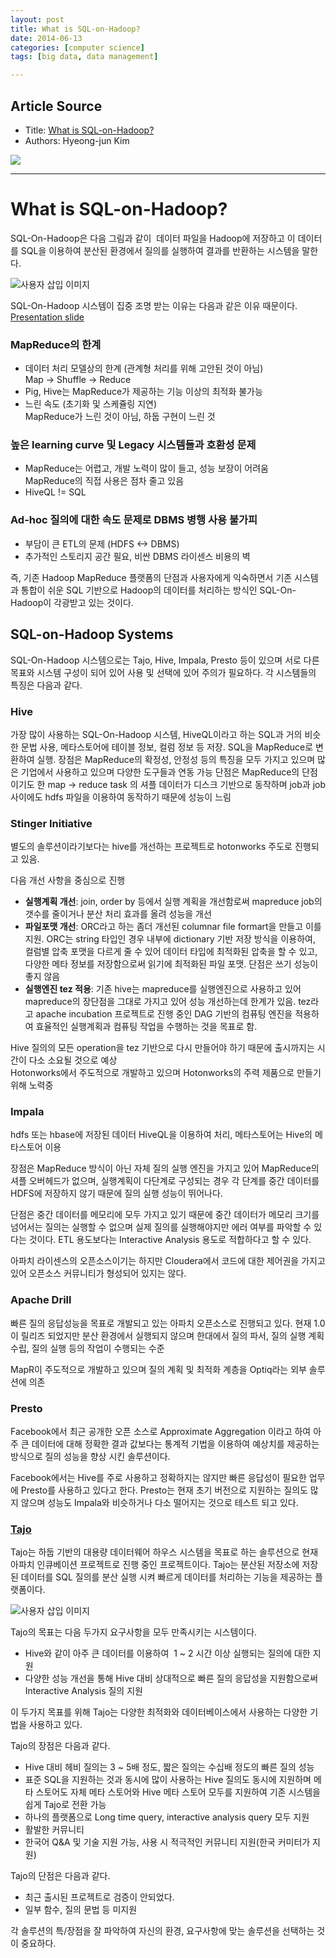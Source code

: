 ```yaml
---
layout: post
title: What is SQL-on-Hadoop?
date: 2014-06-13
categories: [computer science]
tags: [big data, data management]

---
```




## Article Source
* Title: [What is SQL-on-Hadoop?](http://www.jaso.co.kr/482)
* Authors:  Hyeong-jun Kim



[![](http://sungsoo.github.com/images/sql-on-hadoop-facts.png)](http://sungsoo.github.com/images/sql-on-hadoop-facts.png)

---

# What is SQL-on-Hadoop?

SQL-On-Hadoop은 다음 그림과 같이  데이터 파일을 Hadoop에 저장하고 이
데이터를 SQL을 이용하여 분산된 환경에서 질의를 실행하여 결과를 반환하는
시스템을 말한다.


![사용자 삽입 이미지](http://sungsoo.github.com/images/1206927860.png)

SQL-On-Hadoop 시스템이 집중 조명 받는 이유는 다음과 같은 이유 때문이다.
[Presentation slide](http://www.slideshare.net/gruter/tech-planet-final)

### MapReduce의 한계
* 데이터 처리 모델상의 한계 (관계형 처리를 위해 고안된 것이 아님)      
	Map -> Shuffle -> Reduce
* Pig, Hive는 MapReduce가 제공하는 기능 이상의 최적화 불가능
* 느린 속도 (초기화 및 스케쥴링 지연)  
	MapReduce가 느린 것이 아님, 하둡 구현이 느린 것

### 높은 learning curve 및 Legacy 시스템들과 호환성 문제
* MapReduce는 어렵고, 개발 노력이 많이 들고, 성능 보장이 어려움  
	MapReduce의 직접 사용은 점차 줄고 있음
* HiveQL != SQL

### Ad-hoc 질의에 대한 속도 문제로 DBMS 병행 사용 불가피
* 부담이 큰 ETL의 문제 (HDFS <-> DBMS)
* 추가적인 스토리지 공간 필요, 비싼 DBMS 라이센스 비용의 벽

즉, 기존 Hadoop MapReduce 플랫폼의 단점과 사용자에게 익숙하면서 기존
시스템과 통합이 쉬운 SQL 기반으로 Hadoop의 데이터를 처리하는 방식인
SQL-On-Hadoop이 각광받고 있는 것이다.

## SQL-on-Hadoop Systems
 
SQL-On-Hadoop 시스템으로는 Tajo, Hive, Impala, Presto 등이 있으며 서로
다른 목표와 시스템 구성이 되어 있어 사용 및 선택에 있어 주의가 필요하다.
각 시스템들의 특징은 다음과 같다.

### Hive
가장 많이 사용하는 SQL-On-Hadoop 시스템, HiveQL이라고 하는 SQL과 거의
비슷한 문법 사용, 메타스토어에 테이블 정보, 컬럼 정보 등 저장. SQL을
MapReduce로 변환하여 실행.
장점은 MapReduce의 확정성, 안정성 등의 특징을 모두 가지고 있으며 많은
기업에서 사용하고 있으며 다양한 도구들과 연동 가능
단점은 MapReduce의 단점이기도 한 map -> reduce task 의 셔플 데이터가
디스크 기반으로 동작하며 job과 job 사이에도 hdfs 파일을 이용하여
동작하기 때문에 성능이 느림

### Stinger Initiative

별도의 솔루션이라기보다는 hive를 개선하는 프로젝트로 hotonworks 주도로
진행되고 있음. 

다음 개선 사항을 중심으로 진행

* **실행계획 개선**: join, order by 등에서 실행 계획을 개선함로써 mapreduce
job의 갯수를 줄이거나 분산 처리 효과를 올려 성능을 개선
* **파일포맷 개선**: ORC라고 하는 좀더 개선된 columnar file formart을
만들고 이를 지원. ORC는 string 타입인 경우 내부에 dictionary 기반 저장
방식을 이용하여, 컬럼별 압축 포맷을 다르게 줄 수 있어 데이터 타입에
최적화된 압축을 할 수 있고, 다양한 메타 정보를 저장함으로써 읽기에
최적화된 파일 포맷. 단점은 쓰기 성능이 좋지 않음
* **실행엔진 tez 적용**: 기존 hive는 mapreduce를 실행엔진으로 사용하고 있어
mapreduce의 장단점을 그대로 가지고 있어 성능 개선하는데 한계가 있음.
tez라고 apache incubation 프로젝트로 진행 중인 DAG 기반의 컴퓨팅 엔진을
적용하여 효율적인 실행계획과 컴퓨팅 작업을 수행하는 것을 목표로 함. 

Hive 질의의 모든 operation을 tez 기반으로 다시 만들어야 하기 때문에
출시까지는 시간이 다소 소요될 것으로 예상  
Hotonworks에서 주도적으로 개발하고 있으며 Hotonworks의 주력 제품으로
만들기 위해 노력중

### Impala

hdfs 또는 hbase에 저장된 데이터 HiveQL을 이용하여 처리,
메타스토어는 Hive의 메타스토어 이용

장점은 MapReduce 방식이 아닌 자체 질의 실행 엔진을 가지고 있어
MapReduce의 셔플 오버헤드가 없으며, 실행계획이 다단계로 구성되는 경우 각
단계를 중간 데이터를 HDFS에 저장하지 않기 때문에 질의 실행 성능이
뛰어나다.

단점은 중간 데이터를 메모리에 모두 가지고 있기 때문에 중간 데이터가
메모리 크기를 넘어서는 질의는 실행할 수 없으며 실제 질의를 실행해야지만
에러 여부를 파악할 수 있다는 것이다. ETL 용도보다는 Interactive Analysis
용도로 적합하다고 할 수 있다.

아파치 라이센스의 오픈소스이기는 하지만 Cloudera에서 코드에 대한
제어권을 가지고 있어 오픈소스 커뮤니티가 형성되어 있지는 않다.

### Apache Drill
빠른 질의 응답성능을 목표로 개발되고 있는 아파치
오픈소스로 진행되고 있다. 현재 1.0이 릴리즈 되었지만 분산 환경에서
실행되지 않으며 한대에서 질의 파서, 질의 실행 계획 수립, 질의 실행 등의
작업이 수행되는 수준

MapR이 주도적으로 개발하고 있으며 질의 계획 및 최적화 계층을 Optiq라는
외부 솔루션에 의존

### Presto
Facebook에서 최근 공개한 오픈 소스로 Approximate Aggregation
이라고 하여 아주 큰 데이터에 대해 정확한 결과 값보다는 통계적 기법을
이용하여 예상치를 제공하는 방식으로 질의 성능을 향상 시킨 솔루션이다.

Facebook에서는 Hive를 주로 사용하고 정확하지는 않지만 빠른 응답성이
필요한 업무에 Presto를 사용하고 있다고 한다.
Presto는 현재 초기 버전으로 지원하는 질의도 많지 않으며 성능도 Impala와
비슷하거나 다소 떨어지는 것으로 테스트 되고 있다.

### [Tajo](http://tajo.incubator.apache.org)

Tajo는 하둡 기반의 대용량
데이터웨어 하우스 시스템을 목표로 하는 솔루션으로 현재 아파치 인큐베이션
프로젝트로 진행 중인 프로젝트이다. 
Tajo는 분산된 저장소에 저장된 데이터를 SQL 질의를 분산 실행 시켜 빠르게
데이터를 처리하는 기능을 제공하는 플랫폼이다. 


![사용자 삽입 이미지](http://sungsoo.github.com/images/1139294735.png)


Tajo의 목표는 다음 두가지 요구사항을 모두 만족시키는 시스템이다.

- Hive와 같이 아주 큰 데이터를 이용하여  1 ~ 2 시간 이상 실행되는
질의에 대한 지원
- 다양한 성능 개선을 통해 Hive 대비 상대적으로 빠른 질의 응답성을
지원함으로써 Interactive Analysis 질의 지원

이 두가지 목표를 위해 Tajo는 다양한 최적화와 데이터베이스에서 사용하는
다양한 기법을 사용하고 있다. 

Tajo의 장점은 다음과 같다.

- Hive 대비 헤비 질의는 3 ~ 5배 정도, 짧은 질의는 수십배 정도의 빠른
질의 성능
- 표준 SQL을 지원하는 것과 동시에 많이 사용하는 Hive 질의도 동시에
지원하며 메타 스토어도 자체 메타 스토어와 Hive 메타 스토어 모두를
지원하여 기존 시스템을 쉽게 Tajo로 전환 가능 
- 하나의 플랫폼으로 Long time query, interactive analysis query 모두
지원
- 활발한 커뮤니티
- 한국어 Q&A 및 기술 지원 가능, 사용 시 적극적인 커뮤니티 지원(한국
커미터가 지원)

Tajo의 단점은 다음과 같다.

- 최근 출시된 프로젝트로 검증이 안되었다.
- 일부 함수, 질의 문법 등 미지원

각 솔루션의 특/장점을 잘 파악하여 자신의 환경, 요구사항에 맞는 솔루션을 선택하는 것이 중요하다.
